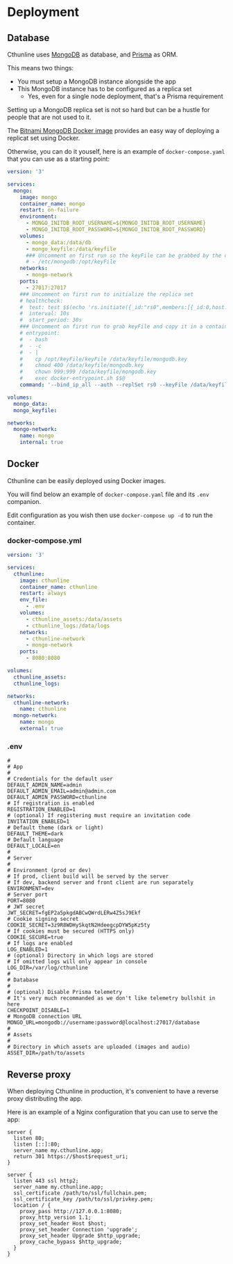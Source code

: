 # Deployment

## Database

Cthunline uses [MongoDB](https://www.mongodb.com/) as database, and [Prisma](https://www.prisma.io/) as ORM.

This means two things:

* You must setup a MongoDB instance alongside the app
* This MongoDB instance has to be configured as a replica set
  * Yes, even for a single node deployment, that's a Prisma requirement

Setting up a MongoDB replica set is not so hard but can be a hustle for people that are not used to it.

The [Bitnami MongoDB Docker image](https://github.com/bitnami/bitnami-docker-mongodb) provides an easy way of deploying a replicat set using Docker.

Otherwise, you can do it youself, here is an example of `docker-compose.yaml` that you can use as a starting point:

```yaml
version: '3'

services:
  mongo:
    image: mongo
    container_name: mongo
    restart: on-failure
    environment:
      - MONGO_INITDB_ROOT_USERNAME=${MONGO_INITDB_ROOT_USERNAME}
      - MONGO_INITDB_ROOT_PASSWORD=${MONGO_INITDB_ROOT_PASSWORD}
    volumes:
      - mongo_data:/data/db
      - mongo_keyfile:/data/keyfile
      ### Uncomment on first run so the keyFile can be grabbed by the container
      # - /etc/mongodb:/opt/keyFile
    networks:
      - mongo-network
    ports:
      - 27017:27017
    ### Uncomment on first run to initialize the replica set
    # healthcheck:
    #  test: test $$(echo 'rs.initiate({_id:"rs0",members:[{_id:0,host:"mongo"}]}).ok || rs.status().ok' | mongo -u $${MONGO_INITDB_ROOT_USERNAME} -p $${MONGO_INITDB_ROOT_PASSWORD} --quiet) -eq 1
    #  interval: 10s
    #  start_period: 30s
    ### Uncomment on first run to grab keyFile and copy it in a container directory
    # entrypoint:
    #  - bash
    #  - -c
    #  - |
    #    cp /opt/keyFile/keyFile /data/keyfile/mongodb.key
    #    chmod 400 /data/keyfile/mongodb.key
    #    chown 999:999 /data/keyfile/mongodb.key
    #    exec docker-entrypoint.sh $$@
    command: '--bind_ip_all --auth --replSet rs0 --keyFile /data/keyfile/mongodb.key'

volumes:
  mongo_data:
  mongo_keyfile:

networks:
  mongo-network:
    name: mongo
    internal: true
```

## Docker

Cthunline can be easily deployed using Docker images.

You will find below an example of `docker-compose.yaml` file and its `.env` companion.

Edit configuration as you wish then use `docker-compose up -d` to run the container.

### docker-compose.yml

```yaml
version: '3'

services:
  cthunline:
    image: cthunline
    container_name: cthunline
    restart: always
    env_file:
      - .env
    volumes:
      - cthunline_assets:/data/assets
      - cthunline_logs:/data/logs
    networks:
      - cthunline-network
      - mongo-network
    ports:
      - 8080:8080

volumes:
  cthunline_assets:
  cthunline_logs:

networks:
  cthunline-network:
    name: cthunline
  mongo-network:
    name: mongo
    external: true
```

### .env

```shell
#
# App
#
# Credentials for the default user
DEFAULT_ADMIN_NAME=admin
DEFAULT_ADMIN_EMAIL=admin@admin.com
DEFAULT_ADMIN_PASSWORD=cthunline
# If registration is enabled
REGISTRATION_ENABLED=1
# (optional) If registering must require an invitation code
INVITATION_ENABLED=1
# Default theme (dark or light)
DEFAULT_THEME=dark
# Default language
DEFAULT_LOCALE=en
#
# Server
#
# Environment (prod or dev)
# If prod, client build will be served by the server
# If dev, backend server and front client are run separately
ENVIRONMENT=dev
# Server port
PORT=8080
# JWT secret
JWT_SECRET=fgEP2a5pkgdABCwQWrdLERw4Z5sJ9Ekf
# Cookie signing secret
COOKIE_SECRET=3z9R8WDHySkqtN2HdeegcpDYW5pKz5ty
# If cookies must be secured (HTTPS only)
COOKIE_SECURE=true
# If logs are enabled
LOG_ENABLED=1
# (optional) Directory in which logs are stored
# If omitted logs will only appear in console
LOG_DIR=/var/log/cthunline
#
# Database
#
# (optional) Disable Prisma telemetry
# It's very much recommanded as we don't like telemetry bullshit in here
CHECKPOINT_DISABLE=1
# MongoDB connection URL
MONGO_URL=mongodb://username:password@localhost:27017/database
#
# Assets
#
# Directory in which assets are uploaded (images and audio)
ASSET_DIR=/path/to/assets
```

## Reverse proxy

When deploying Cthunline in production, it's convenient to have a reverse proxy distributing the app.

Here is an example of a Nginx configuration that you can use to serve the app:

```nginx
server {
  listen 80;
  listen [::]:80;
  server_name my.cthunline.app;
  return 301 https://$host$request_uri;
}

server {
  listen 443 ssl http2;
  server_name my.cthunline.app;
  ssl_certificate /path/to/ssl/fullchain.pem;
  ssl_certificate_key /path/to/ssl/privkey.pem;
  location / {
    proxy_pass http://127.0.0.1:8080;
    proxy_http_version 1.1;
    proxy_set_header Host $host;
    proxy_set_header Connection 'upgrade';
    proxy_set_header Upgrade $http_upgrade;
    proxy_cache_bypass $http_upgrade;
  }
}
```
